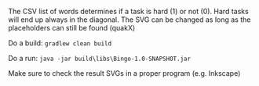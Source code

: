 The CSV list of words determines if a task is hard (1) or not (0). Hard tasks will end up always in the diagonal.
The SVG can be changed as long as the placeholders can still be found (quakX)

Do a build: 
`gradlew clean build`

Do a run:
`java -jar build\libs\Bingo-1.0-SNAPSHOT.jar`

Make sure to check the result SVGs in a proper program (e.g. Inkscape)
